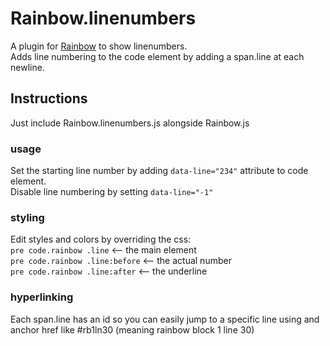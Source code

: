 # Rainbow.linenumbers

A plugin for [Rainbow](http://rainbowco.de) to show linenumbers.<br/>
Adds line numbering to the code element by adding a span.line at each newline.

## Instructions

Just include Rainbow.linenumbers.js alongside Rainbow.js

### usage

Set the starting line number by adding ```data-line="234"``` attribute to code element.<br/>
Disable line numbering by setting ```data-line="-1"```

### styling

Edit styles and colors by overriding the css:<br/>
```pre code.rainbow .line``` <-- the main element<br/>
```pre code.rainbow .line:before``` <-- the actual number<br/>
```pre code.rainbow .line:after``` <-- the underline

### hyperlinking

Each span.line has an id so you can easily jump to a specific line using and anchor href like #rb1ln30 (meaning rainbow block 1 line 30)